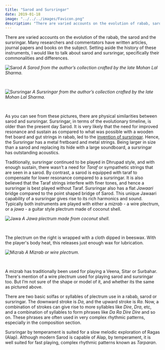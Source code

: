 ```yaml
---
title: "Sarod and Sursringar"
date: 2019-01-18
image: "../../../images/Favicon.png"
description: "There are varied accounts on the evolution of rabab, sarod and sursringar. Many have written articles, journal papers and books on the subject. Never minding the history and its evolution, I am interested in talking about the two instruments, its commonalities and differences."
---
```

There are varied accounts on the evolution of the rabab, the sarod and the sursringar. Many researchers and commentators have written articles, journal papers and books on the subject. Setting aside the history of these instruments, I would like to talk about sarod and sursringar, specifically their commonalities and differences.

![Sarod](sarod.jpg)
*A Sarod from the author’s collection crafted by the late Mohan Lal Sharma.*

<br>

![Sursringar](sursringar.jpg)
*A Sursringar from the author’s collection crafted by the late Mohan Lal Sharma.*

<br>

As you can see from these pictures, there are physical similarities between sarod and sursringar. Sursringar, in terms of the evolutionary timeline, is older than the present day Sarod. It is very likely that the need for improved resonance and sustain as compared to what was possible with a wooden fret board and gut strings in rabab, led to the [invention of sursringar](/blog/sursringar-blog/). Hence, the Sursringar has a metal fretboard and metal strings. Being larger in size than a sarod and replacing its hide with a large soundboard, a sursringar has outstanding acoustics.

Traditionally, sursringar continued to be played in Dhrupad style, and with enough sustain, there wasn’t a need for *Taraf* or sympathetic strings that are seen in a sarod. By contrast, a sarod is equipped with taraf to compensate for lower resonance compared to a sursringar. It is also believed that the Taraf strings interfere with finer tones, and hence a sursringar is best played without Taraf. Sursringar also has a flat *Jawaari* bridge compared to the point shaped bridge of Sarod. This unique Jawaari capability of a sursringar gives rise to its rich harmonics and sound. Typically both instruments are played with either a *mizrab* - a wire plectrum, or a *jawa* - a guitar style plectrum made of coconut shell.

![Jawa](jawa.jpg)
*A Jawa plectrum made from coconut shell.*

<br>

The plectrum on the right is wrapped with a cloth dipped in beeswax. With the player's body heat, this releases just enough wax for lubrication.

![Mizrab](mizrab.jpg)
*A Mizrab or wire plectrum.*

<br>

A mizrab has traditionally been used for playing a Veena, Sitar or Surbahar. There's mention of a wire plectrum used for playing sarod and sursringar too. But I’m not sure of the shape or model of it, and whether its the same as pictured above.

There are two basic solfas or syllables of plectrum use in a rabab, sarod or sursringar. The downward stroke is *Da*, and the upward stroke is *Ra*. Now, a combination of strokes can give rise to more syllables like *Dire*, *Dra*, etc, and a combination of syllables to form phrases like *Da Ra Dire Dire* and so on. These phrases are often used in very complex rhythmic patterns, especially in the composition section.

Sursringar by temperament is suited for a slow melodic exploration of Ragas (Alap). Although modern Sarod is capable of Alap, by temperament, it is well suited for fast playing, complex rhythmic patterns known as *Tarparan*.
